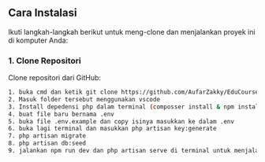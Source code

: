 ## Cara Instalasi

Ikuti langkah-langkah berikut untuk meng-clone dan menjalankan proyek ini di komputer Anda:

### 1. Clone Repositori

Clone repositori dari GitHub:

```bash
1. buka cmd dan ketik git clone https://github.com/AufarZakky/EduCourse-Manager.git
2. Masuk folder tersebut menggunakan vscode
3. Install depedensi php dalam terminal (composser install & npm install)
4. buat file baru bernama .env
5. buka file .env.example dan copy isinya masukkan ke dalam .env
6. buka lagi terminal dan masukkan php artisan key:generate
7. php artisan migrate
8. php artisan db:seed
9. jalankan npm run dev dan php artisan serve di terminal untuk menjalankan aplikasi

 
